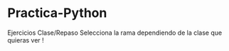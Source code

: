 # Practica-Python
Ejercicios Clase/Repaso
Selecciona la rama dependiendo de la clase que quieras ver !

